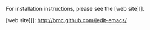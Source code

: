 For installation instructions, please see the [web site][].

[web site][]: http://bmc.github.com/jedit-emacs/
